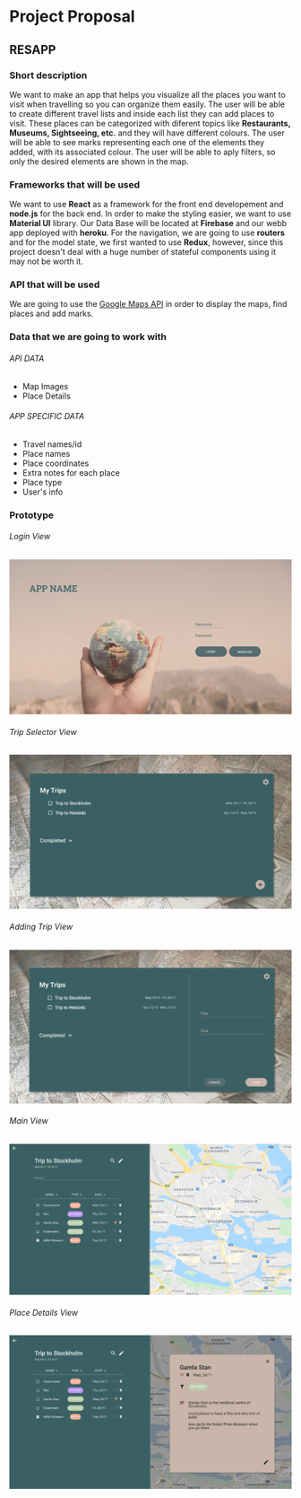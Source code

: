 # Project Proposal

## RESAPP

### Short description

We want to make an app that helps you visualize all the places you want to visit when travelling so you can organize them easily. The user will be able to create different travel lists and inside each list they can add places to visit. These places can be categorized with diferent topics like **Restaurants, Museums, Sightseeing, etc.** and they will have different colours. The user will be able to see marks representing each one of the elements they added, with its associated colour. The user will be able to aply filters, so only the desired elements are shown in the map. 

### Frameworks that will be used

We want to use **React** as a framework for the front end developement and **node.js** for the back end. In order to make the styling easier, we want to use **Material UI** library. Our Data Base will be located at **Firebase** and our webb app deployed with **heroku**. For the navigation, we are going to use **routers** and for the model state, we first wanted to use **Redux**, however, since this project doesn't deal with a huge number of stateful components using it may not be worth it. 

### API that will be used

We are going to use the [Google Maps API](https://developers.google.com/maps/documentation/javascript/overview) in order to display the maps, find places and add marks. 

### Data that we are going to work with 

###### API DATA
- Map Images
- Place Details

###### APP SPECIFIC DATA

- Travel names/id
- Place names
- Place coordinates
- Extra notes for each place
- Place type
- User's info

### Prototype

###### Login View
![Login Image](/Proposal_imgs/LoginView.png)
###### Trip Selector View
![Trip Selector Image](/Proposal_imgs/Trip_Selection_View.png)
###### Adding Trip View
![Adding Image](/Proposal_imgs/Adding_Trip_View.png)
###### Main View
![Main View Image](/Proposal_imgs/MainView.png)
###### Place Details View
![Details Image](/Proposal_imgs/Place_Details_View.png)


